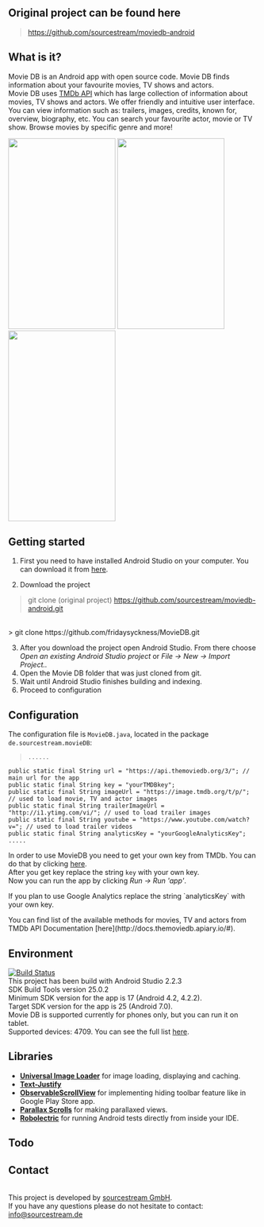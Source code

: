 
Original project can be found here 
-----------
> https://github.com/sourcestream/moviedb-android

What is it?
-----------
Movie DB is an Android app with open source code. Movie DB finds information about your favourite movies, TV shows and actors.</br>
Movie DB uses [TMDb API](https://www.themoviedb.org/documentation/api) which has large collection of information about movies, TV shows and actors.
We offer friendly and intuitive user interface. You can view information such as: trailers, images, credits, known for, overview, biography, etc. You can search your favourite actor, movie or TV show. Browse movies by specific genre and more!

<img src="https://raw.githubusercontent.com/sourcestream/moviedb-android/master/images/1.png" width="216" height="384">
<img src="https://raw.githubusercontent.com/sourcestream/moviedb-android/master/images/2.png" width="216" height="384">
<img src="https://raw.githubusercontent.com/sourcestream/moviedb-android/master/images/5.png" width="216" height="384">
<br/>

Getting started
-------------
1. First you need to have installed Android Studio on your computer. You can download it from [here](https://developer.android.com/sdk/index.html).

2. Download the project
> git clone (original project) https://github.com/sourcestream/moviedb-android.git
<br/>
> git clone https://github.com/fridaysyckness/MovieDB.git

3. After you download the project open Android Studio. From there choose *Open an existing Android Studio project* or *File -> New -> Import Project..*
4.  Open the Movie DB folder that was just cloned from git.
5.  Wait until Android Studio finishes building and indexing.
6. Proceed to configuration

Configuration
-------------
The configuration file is `MovieDB.java`, located in the package `de.sourcestream.movieDB`:

>     ......
    public static final String url = "https://api.themoviedb.org/3/"; // main url for the app
    public static final String key = "yourTMDBkey"; 
    public static final String imageUrl = "https://image.tmdb.org/t/p/"; // used to load movie, TV and actor images
    public static final String trailerImageUrl = "http://i1.ytimg.com/vi/"; // used to load trailer images
    public static final String youtube = "https://www.youtube.com/watch?v="; // used to load trailer videos
    public static final String analyticsKey = "yourGoogleAnalyticsKey";
    .....


In order to use MovieDB you need to get your own key from TMDb. You can do that by clicking [here](https://www.themoviedb.org/account/signup).
</br>After you get key replace the string `key` with your own key.
</br>Now you can run the app by clicking *Run -> Run 'app'*.
<p>If you plan to use Google Analytics replace the string `analyticsKey` with your own key.
<p>You can find list of the available methods for movies, TV and actors from TMDb API Documentation [here](http://docs.themoviedb.apiary.io/#).


Environment
--------------
[![Build Status](https://api.travis-ci.org/sourcestream/moviedb-android.svg?branch=master)](http://travis-ci.org/sourcestream/moviedb-android)
</br>This project has been build with Android Studio 2.2.3
</br>SDK Build Tools version 25.0.2
</br>Minimum SDK version for the app is 	17 (Android 4.2, 4.2.2).
</br>Target SDK version for the app is 25 (Android 7.0).
</br>Movie DB is supported currently for phones only, but you can run it on tablet.
</br>Supported devices: 4709. You can see the full list [here](https://github.com/sourcestream/moviedb-android/blob/master/documents/supported%20devices.pdf).

Libraries
--------------

 - **[Universal Image Loader](https://github.com/nostra13/Android-Universal-Image-Loader)** for image loading, displaying and caching.
 - **[Text-Justify](https://github.com/bluejamesbond/TextJustify-Android)**
 - **[ObservableScrollView](https://github.com/ksoichiro/Android-ObservableScrollView)** for implementing hiding toolbar feature like in Google Play Store app.
 - **[Parallax Scrolls](https://github.com/nirhart/ParallaxScroll)** for making parallaxed views.
 - **[Robolectric](http://robolectric.org/)** for running Android tests directly from inside your IDE.

Todo
-----------

Contact
--------------
</br>This project is developed by [sourcestream GmbH](http://sourcestream.de/).
</br>If you have any questions please do not hesitate to contact: <a href="mailto:info@sourcestream.de?subject=SweetWords">
info@sourcestream.de</a> 


